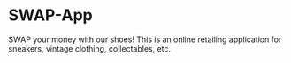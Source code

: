 # SWAP-App
SWAP your money with our shoes! This is an online retailing application for sneakers, vintage clothing, collectables, etc.
